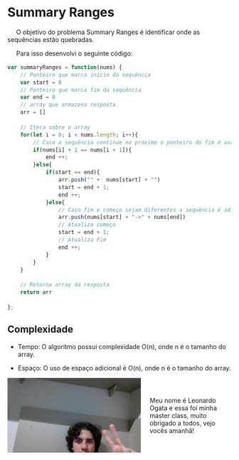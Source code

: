 # Summary Ranges

&nbsp;&nbsp;&nbsp;&nbsp; O objetivo do problema Summary Ranges é identificar onde as sequências estão quebradas.

&nbsp;&nbsp;&nbsp;&nbsp; Para isso desenvolvi o seguinte código: 

```javascript
var summaryRanges = function(nums) {
    // Ponteiro que marca início da sequência
    var start = 0
    // Ponteiro que marca fim da sequência
    var end = 0
    // array que armazena resposta
    arr = []

    // Itera sobre o array
    for(let i = 0; i < nums.length; i++){
        // Caso a sequência continue no próximo o ponteiro do fim é avançado  
        if(nums[i] + 1 == nums[i + 1]){
            end ++;
        }else{
            if(start == end){
                arr.push("" +  nums[start] + "")
                start = end + 1;
                end ++;
            }else{
                // Caso fim e começo sejam diferentes a sequência é adicionada
                arr.push(nums[start] + "->" + nums[end])
                // Atualiza começo
                start = end + 1;
                // Atualiza Fim
                end ++;
            }
        }
    }

    // Retorna array da resposta
    return arr

}; 
```

## Complexidade
- Tempo: O algoritmo possui complexidade O(n), onde n é o tamanho do array.

- Espaço: O uso de espaço adicional é O(n), onde n é o tamanho do array.

<div style="display: flex; align-items: center; justify-content: center;">
    <img src="leoogata43.jpg" alt="leoogata" style="width: 300px; height: auto; margin-right: 20px;">
    <div>
        <p>Meu nome é Leonardo Ogata e essa foi minha master class, muito obrigado a todos, vejo vocês amanhã!</p>
    </div>
</div>
